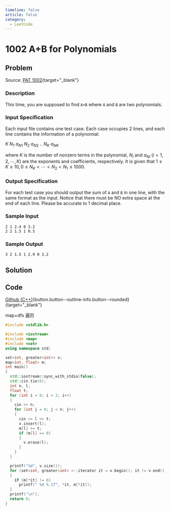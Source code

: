 ```yaml
---
timeline: false
article: false
category:
  - LeetCode
---
```


# 1002 A+B for Polynomials

## Problem

Source: [PAT 1002](https://pintia.cn/problem-sets/994805342720868352/exam/problems/994805526272000000){target="_blank"}

### Description

This time, you are supposed to find `A+B` where `A` and `B` are two polynomials.

### Input Specification

Each input file contains one test case. Each case occupies 2 lines, and each line contains the information of a polynomial:

$K\ N_1\ a_{N1}\ N_2\ a_{N2}\ ..\ N_K\ a_{NK}$

where $K$ is the number of nonzero terms in the polynomial, $N_i$ and $a_{Ni}$ ($i=1,2,⋯,K$) are the exponents and coefficients, respectively. It is given that $1≤K≤10,0≤N_K<⋯<N_2<N_1≤1000$.

### Output Specification

For each test case you should output the sum of `A` and `B` in one line, with the same format as the input. Notice that there must be NO extra space at the end of each line. Please be accurate to 1 decimal place.

### Sample Input

```text
2 1 2.4 0 3.2
2 2 1.5 1 0.5
```

### Sample Output

```text
3 2 1.5 1 2.9 0 3.2
```

## Solution

## Code

[Github (C++)](https://github.com/Alomerry/algorithm/blob/master/pat/a/1002){button.button--outline-info.button--rounded}{target="_blank"}

map+dfs 遍历

```cpp
#include <stdlib.h>

#include <iostream>
#include <map>
#include <set>
using namespace std;

set<int, greater<int>> v;
map<int, float> m;
int main()
{
  std::iostream::sync_with_stdio(false);
  std::cin.tie(0);
  int n, l;
  float t;
  for (int i = 0; i < 2; i++)
  {
    cin >> n;
    for (int j = 0; j < n; j++)
    {
      cin >> l >> t;
      v.insert(l);
      m[l] += t;
      if (m[l] == 0)
      {
        v.erase(l);
      }
    }
  }

  printf("%d", v.size());
  for (set<int, greater<int> >::iterator it = v.begin(); it != v.end(); it++)
  {
    if (m[*it] != 0)
      printf(" %d %.1f", *it, m[*it]);
  }
  printf("\n");
  return 0;
}
```
